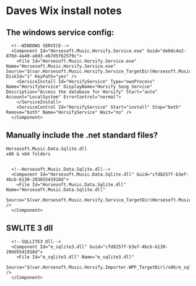 ﻿# Daves Wix install notes

## The windows service config:
			
	  <!--WINDOWS SERVICE-->			
      <Component Id="Horsesoft.Music.Horsify.Service.exe" Guid="de8dc4e2-878d-4a40-a8d3-eb7d5f62579c">
        <File Id="Horsesoft.Music.Horsify.Service.exe" Name="Horsesoft.Music.Horsify.Service.exe" Source="$(var.Horsesoft.Music.Horsify.Service_TargetDir)Horsesoft.Music.Horsify.Service.exe" DiskId="1" KeyPath="yes" />
        <ServiceInstall Id="HorsifyService" Type="ownProcess" Name="HorsifyService" DisplayName="Horsify Song Service" Description="Access the database for Horsify" Start="auto" Account="LocalSystem" ErrorControl="normal">
        </ServiceInstall>
        <ServiceControl Id="HorsifyService" Start="install" Stop="both" Remove="both" Name="HorsifyService" Wait="no" />
      </Component>

## Manually include the .net standard files?

	Horsesoft.Music.Data.Sqlite.dll
	x86 & x64 folders


	  <!--Horsesoft.Music.Data.Sqlite.dll-->
      <Component Id="Horsesoft.Music.Data.Sqlite.dll" Guid="cfd8257f-b3ef-4bcb-b130-20365541918d">
        <File Id="Horsesoft.Music.Data.Sqlite.dll" Name="Horsesoft.Music.Data.Sqlite.dll" 
              Source="$(var.Horsesoft.Music.Horsify.Service_TargetDir)Horsesoft.Music.Data.Sqlite.dll" />
      </Component>  


## SWLITE 3 dll

      <!--SQLLITE3 Dll-->
      <Component Id="e_sqlite3.dll" Guid="cfd8257f-b3ef-4bcb-b130-20dd5541918d">
        <File Id="e_sqlite3.dll" Name="e_sqlite3.dll"
              Source="$(var.Horsesoft.Music.Horsify.Importer.WPF_TargetDir)/x86/e_sqlite3.dll" />
      </Component>
